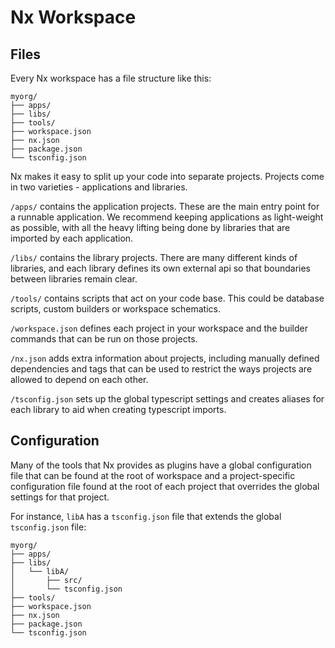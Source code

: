 # Nx Workspace

## Files

Every Nx workspace has a file structure like this:

```treeview
myorg/
├── apps/
├── libs/
├── tools/
├── workspace.json
├── nx.json
├── package.json
└── tsconfig.json
```

Nx makes it easy to split up your code into separate projects. Projects come in two varieties - applications and libraries.

`/apps/` contains the application projects. These are the main entry point for a runnable application. We recommend keeping applications as light-weight as possible, with all the heavy lifting being done by libraries that are imported by each application.

`/libs/` contains the library projects. There are many different kinds of libraries, and each library defines its own external api so that boundaries between libraries remain clear.

`/tools/` contains scripts that act on your code base. This could be database scripts, custom builders or workspace schematics.

`/workspace.json` defines each project in your workspace and the builder commands that can be run on those projects.

`/nx.json` adds extra information about projects, including manually defined dependencies and tags that can be used to restrict the ways projects are allowed to depend on each other.

`/tsconfig.json` sets up the global typescript settings and creates aliases for each library to aid when creating typescript imports.

## Configuration

Many of the tools that Nx provides as plugins have a global configuration file that can be found at the root of workspace and a project-specific configuration file found at the root of each project that overrides the global settings for that project.

For instance, `libA` has a `tsconfig.json` file that extends the global `tsconfig.json` file:

```treeview
myorg/
├── apps/
├── libs/
│   └── libA/
│       ├── src/
│       └── tsconfig.json
├── tools/
├── workspace.json
├── nx.json
├── package.json
└── tsconfig.json
```
